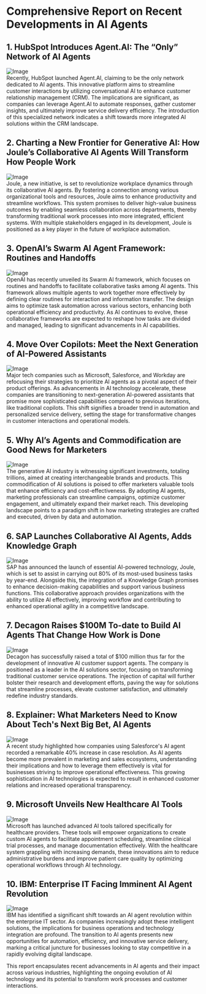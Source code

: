 # Comprehensive Report on Recent Developments in AI Agents

## 1. HubSpot Introduces Agent.AI: The “Only” Network of AI Agents
![Image](https://encrypted-tbn0.gstatic.com/images?q=tbn:ANd9GcSToo0MIVV1FOyI1FNV1-zU6NUVOoAtjN_QK78YVrJQVsJk1PsHg-orsC1UIQ&s)  
Recently, HubSpot launched Agent.AI, claiming to be the only network dedicated to AI agents. This innovative platform aims to streamline customer interactions by utilizing conversational AI to enhance customer relationship management (CRM). The implications are significant, as companies can leverage Agent.AI to automate responses, gather customer insights, and ultimately improve service delivery efficiency. The introduction of this specialized network indicates a shift towards more integrated AI solutions within the CRM landscape.

## 2. Charting a New Frontier for Generative AI: How Joule’s Collaborative AI Agents Will Transform How People Work
![Image](https://encrypted-tbn0.gstatic.com/images?q=tbn:ANd9GcTcc8srregsnOeuzb8Zxe5DRz7owG4-vGxLXxMJgG7YUTe2Uev4GxCQtwdGqA&s)  
Joule, a new initiative, is set to revolutionize workplace dynamics through its collaborative AI agents. By fostering a connection among various organizational tools and resources, Joule aims to enhance productivity and streamline workflows. This system promises to deliver high-value business outcomes by enabling seamless collaboration across departments, thereby transforming traditional work processes into more integrated, efficient systems. With multiple stakeholders engaged in its development, Joule is positioned as a key player in the future of workplace automation.

## 3. OpenAI’s Swarm AI Agent Framework: Routines and Handoffs
![Image](https://encrypted-tbn0.gstatic.com/images?q=tbn:ANd9GcT4GN6pOJrX9j5Uj59yTUm6W-DbwFFR0aIw0y8ohVF-gCvQ8DU8FCMuunp_2Q&s)  
OpenAI has recently unveiled its Swarm AI framework, which focuses on routines and handoffs to facilitate collaborative tasks among AI agents. This framework allows multiple agents to work together more effectively by defining clear routines for interaction and information transfer. The design aims to optimize task automation across various sectors, enhancing both operational efficiency and productivity. As AI continues to evolve, these collaborative frameworks are expected to reshape how tasks are divided and managed, leading to significant advancements in AI capabilities.

## 4. Move Over Copilots: Meet the Next Generation of AI-Powered Assistants
![Image](https://encrypted-tbn0.gstatic.com/images?q=tbn:ANd9GcSIT-kioXhim0qYCCpmzCqUZ1PLTjjAZKFqNQMX5XQuLHI70j1FOzy6kl7IJQ&s)  
Major tech companies such as Microsoft, Salesforce, and Workday are refocusing their strategies to prioritize AI agents as a pivotal aspect of their product offerings. As advancements in AI technology accelerate, these companies are transitioning to next-generation AI-powered assistants that promise more sophisticated capabilities compared to previous iterations, like traditional copilots. This shift signifies a broader trend in automation and personalized service delivery, setting the stage for transformative changes in customer interactions and operational models.

## 5. Why AI’s Agents and Commodification are Good News for Marketers
![Image](https://encrypted-tbn0.gstatic.com/images?q=tbn:ANd9GcQawJcpYNNH6n4nEW-RsqC2m3-7iA9YJmlNRLQxOVhx84HNYtTCDfj0LOVS_g&s)  
The generative AI industry is witnessing significant investments, totaling trillions, aimed at creating interchangeable brands and products. This commodification of AI solutions is poised to offer marketers valuable tools that enhance efficiency and cost-effectiveness. By adopting AI agents, marketing professionals can streamline campaigns, optimize customer engagement, and ultimately expand their market reach. This developing landscape points to a paradigm shift in how marketing strategies are crafted and executed, driven by data and automation.

## 6. SAP Launches Collaborative AI Agents, Adds Knowledge Graph
![Image](https://encrypted-tbn0.gstatic.com/images?q=tbn:ANd9GcS2-jWVoQCk_vrBl2k3MId2sPyIZujkGhMT34PDdxgVocQuSHWIQTdHaFZouA&s)  
SAP has announced the launch of essential AI-powered technology, Joule, which is set to assist in carrying out 80% of its most-used business tasks by year-end. Alongside this, the integration of a Knowledge Graph promises to enhance decision-making capabilities and support various business functions. This collaborative approach provides organizations with the ability to utilize AI effectively, improving workflow and contributing to enhanced operational agility in a competitive landscape.

## 7. Decagon Raises $100M To-date to Build AI Agents That Change How Work is Done
![Image](https://encrypted-tbn0.gstatic.com/images?q=tbn:ANd9GcR8DBl-DVlAp6hzFG2CG0FzqdethuNqTGtDH_WxN2XFQtLq6D8xSCuO7BPnuA&s)  
Decagon has successfully raised a total of $100 million thus far for the development of innovative AI customer support agents. The company is positioned as a leader in the AI solutions sector, focusing on transforming traditional customer service operations. The injection of capital will further bolster their research and development efforts, paving the way for solutions that streamline processes, elevate customer satisfaction, and ultimately redefine industry standards.

## 8. Explainer: What Marketers Need to Know About Tech's Next Big Bet, AI Agents
![Image](https://encrypted-tbn0.gstatic.com/images?q=tbn:ANd9GcQU79J6e8rPezXF20qWWfciCFdP3EKjwjekCYF2PT7gciO7-P7gNTuA8o2_9Q&s)  
A recent study highlighted how companies using Salesforce's AI agent recorded a remarkable 40% increase in case resolution. As AI agents become more prevalent in marketing and sales ecosystems, understanding their implications and how to leverage them effectively is vital for businesses striving to improve operational effectiveness. This growing sophistication in AI technologies is expected to result in enhanced customer relations and increased operational transparency.

## 9. Microsoft Unveils New Healthcare AI Tools
![Image](https://encrypted-tbn0.gstatic.com/images?q=tbn:ANd9GcQ1EmkWZGG5SV1pwom01Oj0Ctr5RIMFH1YmLH19VuW5xBlB-tun8bQMbu8R9g&s)  
Microsoft has launched advanced AI tools tailored specifically for healthcare providers. These tools will empower organizations to create custom AI agents to facilitate appointment scheduling, streamline clinical trial processes, and manage documentation effectively. With the healthcare system grappling with increasing demands, these innovations aim to reduce administrative burdens and improve patient care quality by optimizing operational workflows through AI technology.

## 10. IBM: Enterprise IT Facing Imminent AI Agent Revolution
![Image](https://encrypted-tbn0.gstatic.com/images?q=tbn:ANd9GcQPupZ-XFJCJq1xvP9cUMLwRoCAkiPPpNzAFX8PFlS1JyIsjqcXkp29RpLASQ&s)  
IBM has identified a significant shift towards an AI agent revolution within the enterprise IT sector. As companies increasingly adopt these intelligent solutions, the implications for business operations and technology integration are profound. The transition to AI agents presents new opportunities for automation, efficiency, and innovative service delivery, marking a critical juncture for businesses looking to stay competitive in a rapidly evolving digital landscape. 

This report encapsulates recent advancements in AI agents and their impact across various industries, highlighting the ongoing evolution of AI technology and its potential to transform work processes and customer interactions.